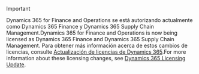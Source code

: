 > [!IMPORTANT]
> <span data-ttu-id="b4662-101">Dynamics 365 for Finance and Operations se está autorizando actualmente como Dynamics 365 Finance y Dynamics 365 Supply Chain Management.</span><span class="sxs-lookup"><span data-stu-id="b4662-101">Dynamics 365 for Finance and Operations is now being licensed as Dynamics 365 Finance and Dynamics 365 Supply Chain Management.</span></span> <span data-ttu-id="b4662-102">Para obtener más información acerca de estos cambios de licencias, consulte [Actualización de licencias de Dynamics 365](https://docs.microsoft.com/dynamics365/licensing/update).</span><span class="sxs-lookup"><span data-stu-id="b4662-102">For more information about these licensing changes, see [Dynamics 365 Licensing Update](https://docs.microsoft.com/dynamics365/licensing/update).</span></span> 
